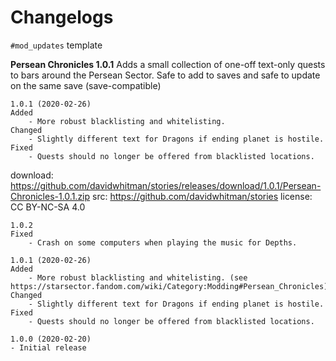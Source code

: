 # Changelogs

`#mod_updates` template

**Persean Chronicles 1.0.1**
Adds a small collection of one-off text-only quests to bars around the Persean Sector.
Safe to add to saves and safe to update on the same save (save-compatible)
```text
1.0.1 (2020-02-26)
Added 
    - More robust blacklisting and whitelisting.
Changed
    - Slightly different text for Dragons if ending planet is hostile.
Fixed
    - Quests should no longer be offered from blacklisted locations. 
```

download: https://github.com/davidwhitman/stories/releases/download/1.0.1/Persean-Chronicles-1.0.1.zip
src: https://github.com/davidwhitman/stories
license: CC BY-NC-SA 4.0


```text
1.0.2
Fixed
    - Crash on some computers when playing the music for Depths.

1.0.1 (2020-02-26)
Added 
    - More robust blacklisting and whitelisting. (see https://starsector.fandom.com/wiki/Category:Modding#Persean_Chronicles)
Changed
    - Slightly different text for Dragons if ending planet is hostile.
Fixed
    - Quests should no longer be offered from blacklisted locations. 

1.0.0 (2020-02-20)
- Initial release
```
